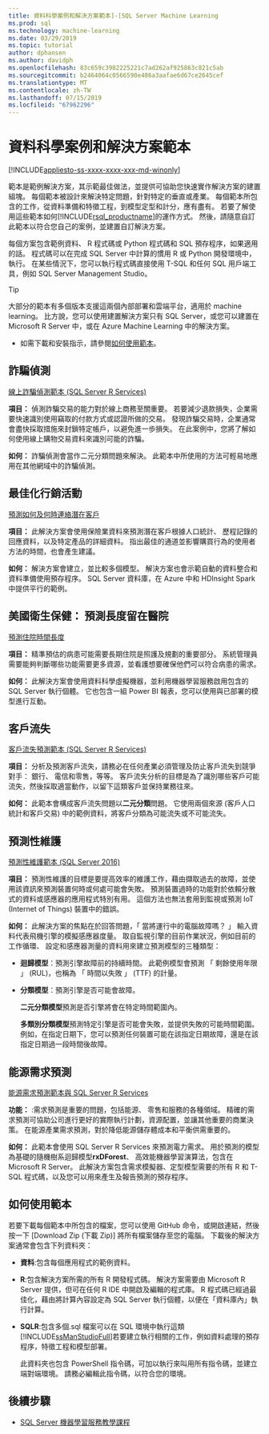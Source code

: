 ```yaml
---
title: 資料科學案例和解決方案範本]-[SQL Server Machine Learning
ms.prod: sql
ms.technology: machine-learning
ms.date: 03/29/2019
ms.topic: tutorial
author: dphansen
ms.author: davidph
ms.openlocfilehash: 83c659c3982225221c7ad262af925863c821c5ab
ms.sourcegitcommit: b2464064c0566590e486a3aafae6d67ce2645cef
ms.translationtype: MT
ms.contentlocale: zh-TW
ms.lasthandoff: 07/15/2019
ms.locfileid: "67962296"
---
```

# <a name="data-science-scenarios-and-solution-templates"></a>資料科學案例和解決方案範本
[!INCLUDE[appliesto-ss-xxxx-xxxx-xxx-md-winonly](../../includes/appliesto-ss-xxxx-xxxx-xxx-md-winonly.md)]

範本是範例解決方案，其示範最佳做法，並提供可協助您快速實作解決方案的建置組塊。 每個範本被設計來解決特定問題，針對特定的垂直或產業。 每個範本所包含的工作，從資料準備和特徵工程，到模型定型和計分，應有盡有。 若要了解使用這些範本如何[!INCLUDE[rsql_productname](../../includes/rsql-productname-md.md)]的運作方式。 然後，請隨意自訂此範本以符合您自己的案例，並建置自訂解決方案。 

每個方案包含範例資料、 R 程式碼或 Python 程式碼和 SQL 預存程序，如果適用的話。 程式碼可以在完成 SQL Server 中計算的慣用 R 或 Python 開發環境中，執行。 在某些情況下，您可以執行程式碼直接使用 T-SQL 和任何 SQL 用戶端工具，例如 SQL Server Management Studio。

> [!TIP]
> 
> 大部分的範本有多個版本支援這兩個內部部署和雲端平台，適用於 machine learning。 比方說，您可以使用建置解決方案只有 SQL Server，或您可以建置在 Microsoft R Server 中，或在 Azure Machine Learning 中的解決方案。

+ 如需下載和安裝指示，請參閱[如何使用範本](#bkmk_HowTo)。

## <a name="fraud-detection"></a>詐騙偵測

[線上詐騙偵測範本 (SQL Server R Services)](https://github.com/Microsoft/r-server-fraud-detection)

**項目：** 偵測詐騙交易的能力對於線上商務至關重要。 若要減少退款損失，企業需要快速識別使用竊取的付款方式或認證所做的交易。 發現詐騙交易時，企業通常會盡快採取措施來封鎖特定帳戶，以避免進一歩損失。 在此案例中，您將了解如何使用線上購物交易資料來識別可能的詐騙。

**如何：** 詐騙偵測會當作二元分類問題來解決。 此範本中所使用的方法可輕易地應用在其他網域中的詐騙偵測。


## <a name="campaign-optimization"></a>最佳化行銷活動

[預測如何及何時連絡潛在客戶](https://microsoft.github.io/r-server-campaign-optimization/)

**項目：** 此解決方案會使用保險業資料來預測潛在客戶根據人口統計、 歷程記錄的回應資料，以及特定產品的詳細資料。  指出最佳的通道並影響購買行為的使用者方法的時間，也會產生建議。

**如何：** 解決方案會建立，並比較多個模型。 解決方案也會示範自動的資料整合和資料準備使用預存程序。 SQL Server 資料庫，在 Azure 中和 HDInsight Spark 中提供平行的範例。 

## <a name="health-care-predict-length-of-stay-in-hospital"></a>美國衛生保健： 預測長度留在醫院 

[預測住院時間長度](https://gallery.cortanaintelligence.com/Solution/Predicting-Length-of-Stay-in-Hospitals-1)

**項目：** 精準預估的病患可能需要長期住院是照護及規劃的重要部分。 系統管理員需要能夠判斷哪些功能需要更多資源，並看護想要確保他們可以符合病患的需求。

**如何：** 此解決方案會使用資料科學虛擬機器，並利用機器學習服務啟用包含的 SQL Server 執行個體。 它也包含一組 Power BI 報表，您可以使用與已部署的模型進行互動。

## <a name="customer-churn"></a>客戶流失

[客戶流失預測範本 (SQL Server R Services)](https://github.com/Microsoft/SQL-Server-R-Services-Samples/blob/master/Churn/README.md)

**項目：** 分析及預測客戶流失，請務必在任何產業必須管理及防止客戶流失到競爭對手： 銀行、 電信和零售，等等。 客戶流失分析的目標是為了識別哪些客戶可能流失，然後採取適當動作，以留下這類客戶並保持業務往來。

**如何：** 此範本會構成客戶流失問題以**二元分類**問題。 它使用兩個來源 (客戶人口統計和客戶交易) 中的範例資料，將客戶分類為可能流失或不可能流失。
  
## <a name="predictive-maintenance"></a>預測性維護

[預測性維護範本 (SQL Server 2016)](https://github.com/Microsoft/SQL-Server-R-Services-Samples/blob/master/PredictiveMaintenance/README.md)

**項目：** 預測性維護的目標是要提高效率的維護工作，藉由擷取過去的故障，並使用該資訊來預測裝置何時或何處可能會失敗。 預測裝置過時的功能對於依賴分散式的資料或感應器的應用程式特別有用。 這個方法也無法套用到監視或預測 IoT (Internet of Things) 裝置中的錯誤。

**如何：** 此解決方案的焦點在於回答問題，「 當將運行中的電腦故障嗎？ 」 輸入資料代表飛機引擎的模擬感應器度量。 取自監視引擎的目前作業狀況，例如目前的工作循環、 設定和感應器測量的資料用來建立預測模型的三種類型：

-   **迴歸模型**：預測引擎故障前的持續時間。 此範例模型會預測 「 剩餘使用年限 」 (RUL)，也稱為 「 時間以失敗 」 (TTF) 的計量。
  
-   **分類模型**：預測引擎是否可能會故障。
  
    **二元分類模型**預測是否引擎將會在特定時間範圍內。

    **多類別分類模型**預測特定引擎是否可能會失敗，並提供失敗的可能時間範圍。 例如，在指定日期下，您可以預測任何裝置可能在該指定日期故障，還是在該指定日期過一段時間後故障。

## <a name="energy-demand-forecasting"></a>能源需求預測

[能源需求預測範本與 SQL Server R Services](https://gallery.cortanaintelligence.com/Tutorial/Energy-Demand-Forecast-Template-with-SQL-Server-R-Services-1)

**功能：** :需求預測是重要的問題，包括能源、 零售和服務的各種領域。 精確的需求預測可協助公司進行更好的實際執行計劃，資源配置，並讓其他重要的商業決策。 在能源產業需求預測，對於降低能源儲存體成本和平衡供需重要的。

**如何：** 此範本會使用 SQL Server R Services 來預測電力需求。 用於預測的模型為基礎的隨機樹系迴歸模型**rxDForest**、 高效能機器學習演算法，包含在 Microsoft R Server。 此解決方案包含需求模擬器、定型模型需要的所有 R 和 T-SQL 程式碼，以及您可以用來產生及報告預測的預存程序。 


## <a name="bkmk_HowTo"></a>如何使用範本

若要下載每個範本中所包含的檔案，您可以使用 GitHub 命令，或開啟連結，然後按一下 [Download Zip (下載 Zip)]  將所有檔案儲存至您的電腦。  下載後的解決方案通常會包含下列資料夾：
  
-   **資料**:包含每個應用程式的範例資料。
  
-   **R**:包含解決方案所需的所有 R 開發程式碼。 解決方案需要由 Microsoft R Server 提供，但可在任何 R IDE 中開啟及編輯的程式庫。 R 程式碼已經過最佳化，藉由將計算內容設定為 SQL Server 執行個體，以便在「資料庫內」執行計算。
  
-   **SQLR**:包含多個.sql 檔案可以在 SQL 環境中執行這類[!INCLUDE[ssManStudioFull](../../includes/ssmanstudiofull-md.md)]若要建立執行相關的工作，例如資料處理的預存程序，特徵工程和模型部署。
  
    此資料夾也包含 PowerShell 指令碼，可加以執行來叫用所有指令碼，並建立端對端環境。 請務必編輯此指令碼，以符合您的環境。

## <a name="next-steps"></a>後續步驟

+ [SQL Server 機器學習服務教學課程](machine-learning-services-tutorials.md)




